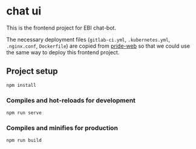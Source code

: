 # chat ui
This is the frontend project for EBI chat-bot.

The necessary deployment files (`gitlab-ci.yml`, `.kubernetes.yml`, `.nginx.conf`, `Dockerfile`) are copied from [pride-web](https://github.com/PRIDE-Archive/pride-web)  so that we could use the same way to deploy this frontend project.


## Project setup
```
npm install
```

### Compiles and hot-reloads for development
```
npm run serve
```

### Compiles and minifies for production
```
npm run build
```

